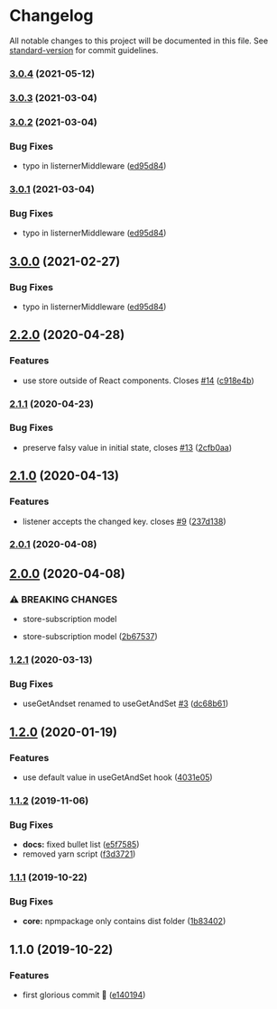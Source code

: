 # Changelog

All notable changes to this project will be documented in this file. See [standard-version](https://github.com/conventional-changelog/standard-version) for commit guidelines.

### [3.0.4](https://github.com/Spyna/react-context-hook/compare/v3.0.3...v3.0.4) (2021-05-12)

### [3.0.3](https://github.com/Spyna/react-context-hook/compare/v3.0.2...v3.0.3) (2021-03-04)

### [3.0.2](https://github.com/Spyna/react-context-hook/compare/v2.2.0...v3.0.2) (2021-03-04)


### Bug Fixes

* typo in listernerMiddleware ([ed95d84](https://github.com/Spyna/react-context-hook/commit/ed95d84cfd8033cac92f35f6dc5c37ca4eb77eb3))

### [3.0.1](https://github.com/Spyna/react-context-hook/compare/v2.2.0...v3.0.1) (2021-03-04)


### Bug Fixes

* typo in listernerMiddleware ([ed95d84](https://github.com/Spyna/react-context-hook/commit/ed95d84cfd8033cac92f35f6dc5c37ca4eb77eb3))

## [3.0.0](https://github.com/Spyna/react-context-hook/compare/v2.2.0...v3.0.0) (2021-02-27)


### Bug Fixes

* typo in listernerMiddleware ([ed95d84](https://github.com/Spyna/react-context-hook/commit/ed95d84cfd8033cac92f35f6dc5c37ca4eb77eb3))

## [2.2.0](https://github.com/Spyna/react-context-hook/compare/v2.1.1...v2.2.0) (2020-04-28)


### Features

* use store outside of React  components. Closes [#14](https://github.com/Spyna/react-context-hook/issues/14) ([c918e4b](https://github.com/Spyna/react-context-hook/commit/c918e4b474e9733c794e35a86446a3bf561ec093))

### [2.1.1](https://github.com/Spyna/react-context-hook/compare/v2.1.0...v2.1.1) (2020-04-23)


### Bug Fixes

* preserve falsy value in initial state, closes [#13](https://github.com/Spyna/react-context-hook/issues/13) ([2cfb0aa](https://github.com/Spyna/react-context-hook/commit/2cfb0aa8e2e9430e37d0a69c588f4422f766bfe9))

## [2.1.0](https://github.com/Spyna/react-context-hook/compare/v2.0.1...v2.1.0) (2020-04-13)


### Features

* listener accepts the changed key. closes [#9](https://github.com/Spyna/react-context-hook/issues/9) ([237d138](https://github.com/Spyna/react-context-hook/commit/237d1386a867d01efebd9f801866adb47a04df99))

### [2.0.1](https://github.com/Spyna/react-context-hook/compare/v2.0.0...v2.0.1) (2020-04-08)

## [2.0.0](https://github.com/Spyna/react-context-hook/compare/v1.2.1...v2.0.0) (2020-04-08)


### ⚠ BREAKING CHANGES

* store-subscription model

* store-subscription model ([2b67537](https://github.com/Spyna/react-context-hook/commit/2b6753728a9c45d1cac214b06803e19521861640))

### [1.2.1](https://github.com/Spyna/react-context-hook/compare/v1.2.0...v1.2.1) (2020-03-13)


### Bug Fixes

* useGetAndset renamed to useGetAndSet [#3](https://github.com/Spyna/react-context-hook/issues/3) ([dc68b61](https://github.com/Spyna/react-context-hook/commit/dc68b619cdf5c8c57aaded4caa3558a134e6619e))

## [1.2.0](https://github.com/Spyna/react-context-hook/compare/v1.1.2...v1.2.0) (2020-01-19)


### Features

* use default value in useGetAndSet hook ([4031e05](https://github.com/Spyna/react-context-hook/commit/4031e058568c3bd3839d01d1cd086b148bbccb73))

### [1.1.2](https://github.com/Spyna/react-context-hook/compare/v1.1.1...v1.1.2) (2019-11-06)


### Bug Fixes

* **docs:** fixed bullet list ([e5f7585](https://github.com/Spyna/react-context-hook/commit/e5f758537f6b363c47b353665657382d6ae4131b))
* removed yarn script ([f3d3721](https://github.com/Spyna/react-context-hook/commit/f3d3721c2ab8d8d86347a22caf5d75f18c350710))

### [1.1.1](https://github.com/Spyna/react-context-hook/compare/v1.1.0...v1.1.1) (2019-10-22)


### Bug Fixes

* **core:** npmpackage only contains dist folder ([1b83402](https://github.com/Spyna/react-context-hook/commit/1b83402339215a52f573e6e1fd849fabc1c35041))

## 1.1.0 (2019-10-22)


### Features

* first glorious commit 🦄 ([e140194](https://github.com/Spyna/react-context-hook/commit/e14019443a00aa873d3aed84c802b3cff08ce052))
